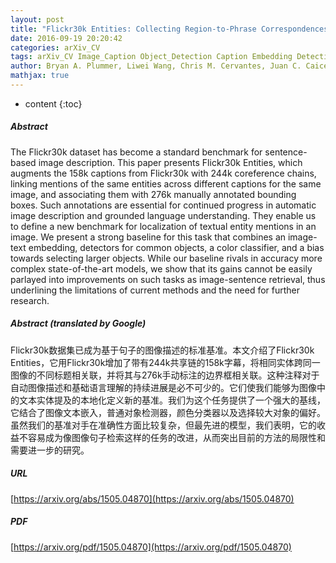 ```yaml
---
layout: post
title: "Flickr30k Entities: Collecting Region-to-Phrase Correspondences for Richer Image-to-Sentence Models"
date: 2016-09-19 20:20:42
categories: arXiv_CV
tags: arXiv_CV Image_Caption Object_Detection Caption Embedding Detection
author: Bryan A. Plummer, Liwei Wang, Chris M. Cervantes, Juan C. Caicedo, Julia Hockenmaier, Svetlana Lazebnik
mathjax: true
---
```


* content
{:toc}

##### Abstract
The Flickr30k dataset has become a standard benchmark for sentence-based image description. This paper presents Flickr30k Entities, which augments the 158k captions from Flickr30k with 244k coreference chains, linking mentions of the same entities across different captions for the same image, and associating them with 276k manually annotated bounding boxes. Such annotations are essential for continued progress in automatic image description and grounded language understanding. They enable us to define a new benchmark for localization of textual entity mentions in an image. We present a strong baseline for this task that combines an image-text embedding, detectors for common objects, a color classifier, and a bias towards selecting larger objects. While our baseline rivals in accuracy more complex state-of-the-art models, we show that its gains cannot be easily parlayed into improvements on such tasks as image-sentence retrieval, thus underlining the limitations of current methods and the need for further research.

##### Abstract (translated by Google)
Flickr30k数据集已成为基于句子的图像描述的标准基准。本文介绍了Flickr30k Entities，它用Flickr30k增加了带有244k共享链的158k字幕，将相同实体跨同一图像的不同标题相关联，并将其与276k手动标注的边界框相关联。这种注释对于自动图像描述和基础语言理解的持续进展是必不可少的。它们使我们能够为图像中的文本实体提及的本地化定义新的基准。我们为这个任务提供了一个强大的基线，它结合了图像文本嵌入，普通对象检测器，颜色分类器以及选择较大对象的偏好。虽然我们的基准对手在准确性方面比较复杂，但最先进的模型，我们表明，它的收益不容易成为像图像句子检索这样的任务的改进，从而突出目前的方法的局限性和需要进一步的研究。

##### URL
[https://arxiv.org/abs/1505.04870](https://arxiv.org/abs/1505.04870)

##### PDF
[https://arxiv.org/pdf/1505.04870](https://arxiv.org/pdf/1505.04870)

